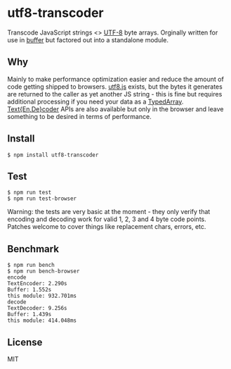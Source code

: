 # utf8-transcoder
Transcode JavaScript strings <> [UTF-8](http://en.wikipedia.org/wiki/UTF-8) byte arrays. Orginally written for use in [buffer](https://github.com/feross/buffer) but factored out into a standalone module.

## Why
Mainly to make performance optimization easier and reduce the amount of code getting shipped to browsers. [utf8.js](https://github.com/mathiasbynens/utf8.js) exists, but the bytes it generates are returned to the caller as yet another JS string - this is fine but requires additional processing if you need your data as a [TypedArray](https://developer.mozilla.org/en-US/docs/Web/JavaScript/Typed_arrays). [Text{En,De}coder](https://developer.mozilla.org/en-US/docs/Web/JavaScript/TextEncoder) APIs are also available but only in the browser and leave something to be desired in terms of performance.

## Install
``` shell
$ npm install utf8-transcoder
```

## Test
``` shell
$ npm run test
$ npm run test-browser
```
Warning: the tests are very basic at the moment - they only verify that encoding and decoding work for valid 1, 2, 3 and 4 byte code points. Patches welcome to cover things like replacement chars, errors, etc.

## Benchmark
``` shell
$ npm run bench
$ npm run bench-browser
encode
TextEncoder: 2.290s
Buffer: 1.552s
this module: 932.701ms
decode
TextDecoder: 9.256s
Buffer: 1.439s
this module: 414.048ms
```

## License
MIT
